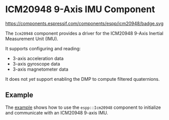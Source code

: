 # ICM20948 9-Axis IMU Component

https://components.espressif.com/components/espp/icm20948/badge.svg

The `Icm20948` component provides a driver for the ICM20948 9-Axis Inertial
Measurement Unit (IMU). 

It supports configuring and reading:
* 3-axis acceleration data
* 3-axis gyroscope data
* 3-axis magnetometer data

It does not _yet_ support enabling the DMP to compute filtered quaternions.

## Example

The [example](./example) shows how to use the `espp::Icm20948` component to
initialize and communicate with an ICM20948 9-axis IMU.

